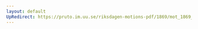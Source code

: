 ```yaml
---
layout: default
UpRedirect: https://pruto.im.uu.se/riksdagen-motions-pdf/1869/mot_1869__ak__119/mot_1869__ak__119-004.pdf
---
```

